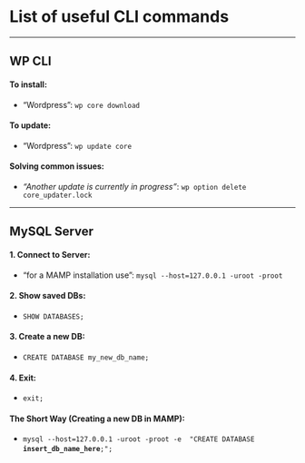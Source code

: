 # List of useful CLI commands

---

## WP CLI

#### To install:
- “Wordpress”: `wp core download`

#### To update: 
- “Wordpress”: `wp update core`

#### Solving common issues:
- _“Another update is currently in progress”_: `wp option delete core_updater.lock`

---

## MySQL Server

#### 1. Connect to Server:
- “for a MAMP installation use”: `mysql --host=127.0.0.1 -uroot -proot`

#### 2. Show saved DBs:
- `SHOW DATABASES;`

#### 3. Create a new DB:
- `CREATE DATABASE my_new_db_name;`

#### 4. Exit:
- `exit;`

#### The Short Way (Creating a new DB in MAMP):
- `mysql --host=127.0.0.1 -uroot -proot -e  "CREATE DATABASE `**`insert_db_name_here`**`;";`
